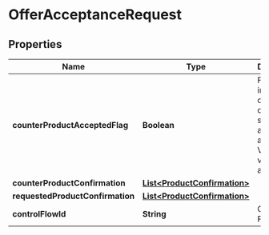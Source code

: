 # OfferAcceptanceRequest

## Properties
Name | Type | Description | Notes
------------ | ------------- | ------------- | -------------
**counterProductAcceptedFlag** | **Boolean** | Flag to indicate a counter offer selected by an applicant. Valid values: true and false |  [optional]
**counterProductConfirmation** | [**List&lt;ProductConfirmation&gt;**](ProductConfirmation.md) |  |  [optional]
**requestedProductConfirmation** | [**List&lt;ProductConfirmation&gt;**](ProductConfirmation.md) |  | 
**controlFlowId** | **String** | Control Flow Id | 
